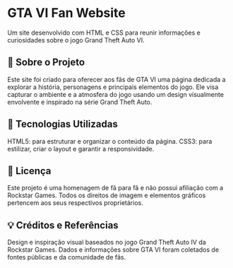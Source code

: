 # GTA VI Fan Website

Um site desenvolvido com HTML e CSS para reunir informações e curiosidades sobre o jogo Grand Theft Auto VI.

## 📝 Sobre o Projeto

Este site foi criado para oferecer aos fãs de GTA VI uma página dedicada a explorar a história, personagens e principais elementos do jogo. Ele visa capturar o ambiente e a atmosfera do jogo usando um design visualmente envolvente e inspirado na série Grand Theft Auto.

## 🚀 Tecnologias Utilizadas

HTML5: para estruturar e organizar o conteúdo da página.
CSS3: para estilizar, criar o layout e garantir a responsividade.

## 📄 Licença

Este projeto é uma homenagem de fã para fã e não possui afiliação com a Rockstar Games. Todos os direitos de imagem e elementos gráficos pertencem aos seus respectivos proprietários.

## 💡 Créditos e Referências

Design e inspiração visual baseados no jogo Grand Theft Auto IV da Rockstar Games.
Dados e informações sobre GTA VI foram coletados de fontes públicas e da comunidade de fãs.
